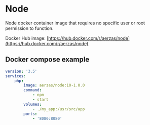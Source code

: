 # Node

Node docker container image that requires no specific user or root permission to function.

Docker Hub image: [https://hub.docker.com/r/aerzas/node](https://hub.docker.com/r/aerzas/node)

## Docker compose example

```yaml
version: '3.5'
services:
    php:
        image: aerzas/node:10-1.0.0
        command:
            - npm
            - start
        volumes:
            - ./my_app:/usr/src/app
        ports:
            - '8080:8080'
```
